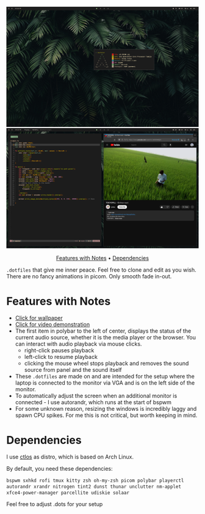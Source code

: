 ![](images/static/1.png)
![](images/static/2.png)

<p align="center">
  <a href="#features-with-notes">Features with Notes</a> •
  <a href="#dependencies">Dependencies</a>
</p>

`.dotfiles` that give me inner peace. Feel free to clone and edit as you wish. There are no fancy animations in picom. Only smooth fade in-out.

# Features with Notes

- [Click for wallpaper](images/wallpaper/tropical_leaves.jpg)
- [Click for video demonstration](https://vimeo.com/835027375)
- The first item in polybar to the left of center, displays the status of the current audio source, whether it is the media player or the browser. You can interact with audio playback via mouse clicks.
    - right-click pauses playback
    - left-click to resume playback
    - clicking the mouse wheel stops playback and removes the sound source from panel and the sound itself
- These `.dotfiles` are made on and are intended for the setup where the laptop is connected to the monitor via VGA and is on the left side of the monitor.
- To automatically adjust the screen when an additional monitor is connected - I use autorandr, which runs at the start of bspwm
- For some unknown reason, resizing the windows is incredibly laggy and spawn CPU spikes. For me this is not critical, but worth keeping in mind.

# Dependencies
I use [ctlos](https://ctlos.github.io/) as distro, which is based on Arch Linux. 

By default, you need these dependencies:
```console
bspwm sxhkd rofi tmux kitty zsh oh-my-zsh picom polybar playerctl autorandr xrandr nitrogen tint2 dunst thunar unclutter nm-applet xfce4-power-manager parcellite udiskie solaar
```

Feel free to adjust .dots for your setup

